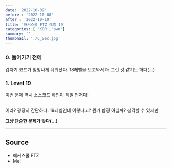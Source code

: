 ```yaml
---
date: '2022-10-09'
before : '2022-10-08'
after : '2022-10-10'
title: '해커스쿨 FTZ 레벨 19'
categories: [ 'KOR','pwn']
summary: ''
thumbnail: './C_Sec.jpg'
---
```


### 0. 들어가기 전에
갑자기 코드가 엄청나게 쉬워졌다. 18레벨을 보고와서 더 그런 것 같기도 하다(...)

### 1. Level 19
이번 문제 역시 소스코드 확인이 제일 먼저다! 
```

```
어라? 굉장히 간단하다. 19레벨인데 이렇다고? 뭔가 함정 아닐까? 생각할 수 있지만


**그냥 단순한 문제가 맞다(...)**




---
## Source

- 해커스쿨 FTZ
- Me!
